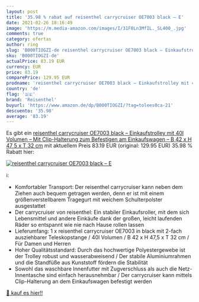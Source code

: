 ```yaml
---
layout: post
title: '35.98 % rabat auf reisenthel carrycruiser OE7003 black – E'
date: 2021-02-26 18:16:49
image: 'https://m.media-amazon.com/images/I/31F8Ln3MfIL._SL400_.jpg'
comments: true
category: ofertas
author: ring
slug: 'B000TIOGZI-de reisenthel carrycruiser OE7003 black – Einkaufstrolley mit...'
sku: 'B000TIOGZI-de'
actualPrice: 83.19 EUR
currency: EUR
price: 83.19
comparePrice: 129.95 EUR
prodname: 'reisenthel carrycruiser OE7003 black – Einkaufstrolley mit 40l Volumen – Mit Clip-Halterung zum Befestigen am Einkaufswagen – B 42 x H 47 5 x T 32 cm'
country: 'de'
flag: '🇩🇪'
brand: 'Reisenthel'
buyurl: 'https://www.amazon.de/dp/B000TIOGZI/?tag=tolees0ca-21'
descuento: '35.98'
average: '83.19'
---
```


Es gibt ein [reisenthel carrycruiser OE7003 black – Einkaufstrolley mit 40l Volumen – Mit Clip-Halterung zum Befestigen am Einkaufswagen – B 42 x H 47 5 x T 32 cm](https://www.amazon.de/dp/B000TIOGZI/?tag=tolees0ca-21) mit aktuellem Preis 83.19 EUR (original: 129.95 EUR) 35.98 % Rabatt hier:

[![reisenthel carrycruiser OE7003 black – E](https://m.media-amazon.com/images/I/31F8Ln3MfIL._SL400_.jpg)](https://www.amazon.de/dp/B000TIOGZI/?tag=tolees0ca-21)

ℹ️:

- Komfortabler Transport: Der reisenthel carrycruiser kann neben dem Ziehen auch bequem getragen werden, denn er ist mit einem größenverstellbarem Tragegurt mit weichem Schulterpolster ausgestattet
- Der carrycruiser von reisenthel: Ein stabiler Einkaufsroller, mit dem sich Lebensmittel und andere Einkäufe dank der großen, leicht laufenden Räder so entspannt wie nie nach Hause rollen lassen
- Lieferumfang: 1 x reisenthel carrycruiser OE7003 in black mit 2-fach ausziehbarer Teleskopstange / 40l Volumen / B 42 x H 47,5 x T 32 cm / Für Damen und Herren
- Hoher Qualitätsstandard: Durch das hochwertige Polyestergewebe ist der Trolley robust und wasserabweisend / Der stabile Aluminiumrahmen und die Standfüße aus Kunststoff fördern die Stabilität
- Sowohl das waschbare Innenfutter mit Zugverschluss als auch die Netz-Innentasche sind einfach herausnehmbar / Der carrycruiser kann mittels Clip-Halterung an dem Einkaufswagen befestigt werden

[🛒 kauf es hier!!](https://www.amazon.de/dp/B000TIOGZI/?tag=tolees0ca-21)
